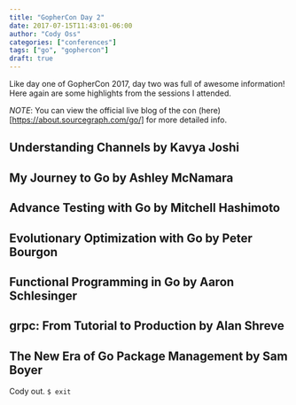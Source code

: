```yaml
---
title: "GopherCon Day 2"
date: 2017-07-15T11:43:01-06:00
author: "Cody Oss"
categories: ["conferences"]
tags: ["go", "gophercon"]
draft: true
---
```


Like day one of GopherCon 2017, day two was full of awesome information! Here again are some highlights from the
sessions I attended. 

*NOTE*: You can view the official live blog of the con (here)[https://about.sourcegraph.com/go/] for more detailed info.

## Understanding Channels by Kavya Joshi

## My Journey to Go by Ashley McNamara

## Advance Testing with Go by Mitchell Hashimoto

## Evolutionary Optimization with Go by Peter Bourgon

## Functional Programming in Go by Aaron Schlesinger

## grpc: From Tutorial to Production by Alan Shreve

## The New Era of Go Package Management by Sam Boyer


Cody out. `$ exit`